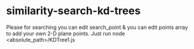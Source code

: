 # similarity-search-kd-trees
Please for searching you can edit search_point & you can edit points array to add your own 2-D plane points. Just run node <absolute_path>/KDTree1.js

